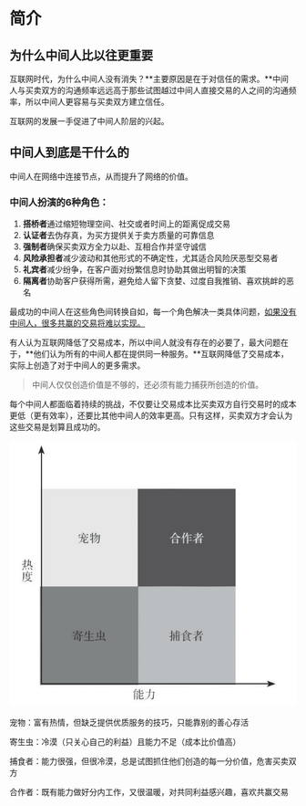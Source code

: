 # 简介

## 为什么中间人比以往更重要

互联网时代，为什么中间人没有消失？**主要原因是在于对信任的需求。**中间人与买卖双方的沟通频率远远高于那些试图越过中间人直接交易的人之间的沟通频率，所以中间人更容易与买卖双方建立信任。

互联网的发展一手促进了中间人阶层的兴起。

## 中间人到底是干什么的

中间人在网络中连接节点，从而提升了网络的价值。

### 中间人扮演的6种角色：

1. **搭桥者**通过缩短物理空间、社交或者时间上的距离促成交易
2. **认证者**去伪存真，为买方提供关于卖方质量的可靠信息
3. **强制者**确保买卖双方全力以赴、互相合作并坚守诚信
4. **风险承担者**减少波动和其他形式的不确定性，尤其适合风险厌恶型交易者
5. **礼宾者**减少纷争，在客户面对纷繁信息时协助其做出明智的决策
6. **隔离者**协助客户获得所需，避免给人留下贪婪、过度自我推销、喜欢挑衅的恶名

最成功的中间人在这些角色间转换自如，每一个角色解决一类具体问题，<u>如果没有中间人，很多共赢的交易将难以实现。</u>

有人认为互联网降低了交易成本，所以中间人就没有存在的必要了，最大问题在于，**他们认为所有的中间人都在提供同一种服务。**互联网降低了交易成本，实际上创造了对于中间人的更多需求。

> 中间人仅仅创造价值是不够的，还必须有能力捕获所创造的价值。

每个中间人都面临着持续的挑战，不仅要让交易成本比买卖双方自行交易时的成本更低（更有效率），还要比其他中间人的效率更高。只有这样，买卖双方才会认为这些交易是划算且成功的。

![中间人类型](README.assets/中间人类型.png)

宠物：富有热情，但缺乏提供优质服务的技巧，只能靠别的善心存活

寄生虫：冷漠（只关心自己的利益）且能力不足（成本比价值高）

捕食者：能力很强，但很冷漠，总是试图抓住他们创造的每一分价值，危害买卖双方

合作者：既有能力做好分内工作，又很温暖，对共同利益感兴趣，喜欢共赢交易